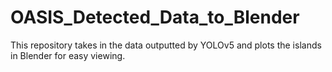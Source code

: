 # OASIS_Detected_Data_to_Blender
This repository takes in the data outputted by YOLOv5 and plots the islands in Blender for easy viewing.
